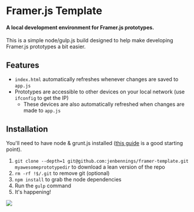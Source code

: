 # Framer.js Template
#### A local development environment for Framer.js prototypes.
This is a simple node/gulp.js build designed to help make developing Framer.js prototypes a bit easier.

## Features
- `index.html` automatically refreshes whenever changes are saved to `app.js`
- Prototypes are accessible to other devices on your local network (use `ifconfig` to get the IP)
  * These devices are also automatically refreshed when changes are made to `app.js`

## Installation
You'll need to have node & grunt.js installed ([this guide](http://travismaynard.com/writing/getting-started-with-gulp) is a good starting point).

1. `git clone --depth=1 git@github.com:jenbennings/framer-template.git myawesomeprototypedir` to download a lean version of the repo
2. `rm -rf !$/.git` to remove git (optional)
3. `npm install` to grab the node dependencies
4. Run the `gulp` command
5. It's happening!

![](http://i.imgur.com/vv49C.gif)
